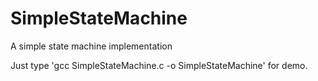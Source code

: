 SimpleStateMachine
==================

A simple state machine implementation

Just type 'gcc SimpleStateMachine.c -o SimpleStateMachine' for demo.
